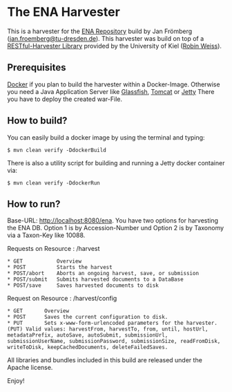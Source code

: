 # The ENA Harvester

This is a harvester for the [ENA Repository][6] build by Jan Frömberg ([jan.froemberg@tu-dresden.de](mailto:jan.froemberg@tu-dresden.de)).
This harvester was build on top of a [RESTful-Harvester Library][1] provided by the University of Kiel ([Robin Weiss](mailto:row@informatik.uni-kiel.de)).

## Prerequisites

[Docker][3] if you plan to build the harvester within a Docker-Image.
Otherwise you need a Java Application Server like [Glassfish][2], [Tomcat][5] or [Jetty][4]
There you have to deploy the created war-File.

## How to build?

You can easily build a docker image by using the terminal and typing:

    $ mvn clean verify -DdockerBuild

There is also a utility script for building and running a Jetty docker container via:

    $ mvn clean verify -DdockerRun

## How to run?

Base-URL: [http://localhost:8080/ena](http://localhost:8080/ena). 
You have two options for harvesting the ENA DB. Option 1 is by Accession-Number und Option 2 is by Taxonomy via a Taxon-Key like 10088.

Requests on Resource : /harvest

    * GET			Overview
    * POST			Starts the harvest
    * POST/abort	Aborts an ongoing harvest, save, or submission
    * POST/submit	Submits harvested documents to a DataBase
    * POST/save		Saves harvested documents to disk

Request on Resource : /harvest/config

    * GET		Overview
    * POST		Saves the current configuration to disk.
    * PUT 		Sets x-www-form-urlencoded parameters for the harvester.
    (PUT) Valid values: harvestFrom, harvestTo, from, until, hostUrl, metadataPrefix, autoSave, autoSubmit, submissionUrl,
    submissionUserName, submissionPassword, submissionSize, readFromDisk, writeToDisk, keepCachedDocuments, deleteFailedSaves.

All libraries and bundles included in this build are
released under the Apache license.

Enjoy!

[1]: https://code.gerdi-project.de/projects/HAR/repos/harvesterbaselibrary
[2]: https://javaee.github.io/glassfish
[3]: https://www.docker.com
[4]: https://www.eclipse.org/jetty
[5]: https://tomcat.apache.org
[6]: https://www.ebi.ac.uk/ena
